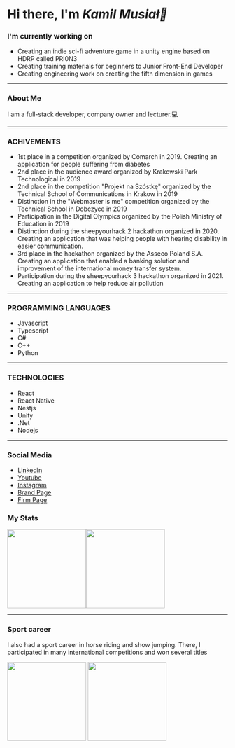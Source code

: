 <h1>Hi there, I'm <em> Kamil Musiał👋 </em></h1>
<h3>I'm currently working on</h3>
<ul>
  <li>Creating an indie sci-fi adventure game in a unity engine based on HDRP called PRI0N3</li>
  <li>Creating training materials for beginners to Junior Front-End Developer</li>
  <li>Creating engineering work on creating the fifth dimension in games</li>
</ul>
<hr>




### About Me
<p>I am a full-stack developer, company owner and lecturer.💻</p>

<hr>

### ACHIVEMENTS
<ul>
  <li>1st place in a competition organized by Comarch in 2019. Creating an application for people suffering from diabetes</li>
  <li>2nd place in the audience award organized by Krakowski Park Technological in 2019</li>
  <li>2nd place in the competition "Projekt na Szóstkę" organized by the Technical School of Communications in Krakow in 2019</li>
  <li>Distinction in the "Webmaster is me" competition organized by the Technical School in Dobczyce in 2019</li>
  <li>Participation in the Digital Olympics organized by the Polish Ministry of Education in 2019</li>
  <li> Distinction during the sheepyourhack 2 hackathon organized in 2020. Creating an application that was helping  people with hearing disability in easier communication.</li>
  <li>3rd place in the hackathon organized by the Asseco Poland S.A. Creating an application that enabled a banking solution and improvement of the international money transfer system.</li>
  <li>Participation during the sheepyourhack 3 hackathon organized in 2021. Creating an application to help reduce air pollution</li>
</ul>
<hr>

### PROGRAMMING LANGUAGES
<ul>
  <li>Javascript</li>
  <li>Typescript</li>
  <li>C#</li>
  <li>C++</li>
  <li>Python</li>
</ul>
<hr>

### TECHNOLOGIES
<ul>
<li>React</li>
  <li>React Native</li>
  <li>Nestjs</li>
  <li>Unity</li>
  <li>.Net</li>
  <li>Nodejs</li>
</ul>
<hr>

### Social Media
<ul>
<li><a href="https://www.linkedin.com/in/kamilmusia%C5%82/" target="_blank">LinkedIn</a></li>
  <li><a href="https://www.youtube.com/channel/UCkFc8v77E0mK1G0erkgCdxQ" target="_blank">Youtube</a></li>
  <li><a href="https://www.instagram.com/kamio90/" target="_blank">Instagram</a></li>
  <li><a href="https://itroom.pl/" target="_blank">Brand Page</a></li>
  <li><a href="https://asroom.pl/" target="_blank">Firm Page</a></li>
</ul>

### My Stats

<img height="180em" src="https://github-readme-stats.vercel.app/api?username=kamio90&show_icons=true&hide_border=true&&count_private=true&include_all_commits=true" /><img height="180em" src="https://github-readme-stats.vercel.app/api/top-langs/?username=kamio90" />
<hr>

### Sport career
<p>I also had a sport career in horse riding and show jumping. There, I participated in many international competitions and won several titles</p>
<div align="center>
<img align="center" height="180em" src="https://media-exp1.licdn.com/dms/image/C4D03AQHEHEsKGFBZdA/profile-displayphoto-shrink_800_800/0/1539616053356?e=1628121600&v=beta&t=SDJ4uxfIB7FZOxb5Gwa1aqPweCKQkLkiGsPT0DPutvY" />
<img align="center" height="180em" src="https://media-exp1.licdn.com/dms/image/C4D03AQHEHEsKGFBZdA/profile-displayphoto-shrink_800_800/0/1539616053356?e=1628121600&v=beta&t=SDJ4uxfIB7FZOxb5Gwa1aqPweCKQkLkiGsPT0DPutvY" />
<img align="center" height="180em" src="https://scontent.fktw5-1.fna.fbcdn.net/v/t1.6435-9/39628888_1537680593002833_3831240411490287616_n.jpg?_nc_cat=108&ccb=1-3&_nc_sid=8bfeb9&_nc_ohc=8fWxUFOAp0gAX_AslBs&_nc_ht=scontent.fktw5-1.fna&oh=343e1181a0e91b2ae8d20be668c3dde1&oe=60D90EE0" />
</div>
